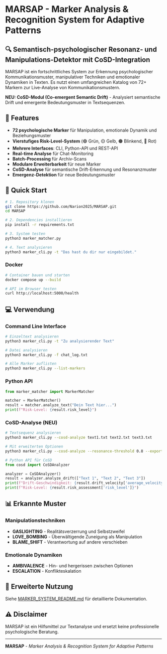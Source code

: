 # MARSAP - Marker Analysis & Recognition System for Adaptive Patterns

## 🔍 Semantisch-psychologischer Resonanz- und Manipulations-Detektor mit CoSD-Integration

MARSAP ist ein fortschrittliches System zur Erkennung psychologischer Kommunikationsmuster, manipulativer Techniken und emotionaler Dynamiken in Texten. Es nutzt einen umfangreichen Katalog von 72+ Markern zur Live-Analyse von Kommunikationsmustern.

**NEU: CoSD-Modul (Co-emergent Semantic Drift)** - Analysiert semantische Drift und emergente Bedeutungsmuster in Textsequenzen.

## 🎯 Features

- **72 psychologische Marker** für Manipulation, emotionale Dynamik und Beziehungsmuster
- **Vierstufiges Risk-Level-System** (🟢 Grün, 🟡 Gelb, 🟠 Blinkend, 🔴 Rot)
- **Mehrere Interfaces**: CLI, Python-API und REST-API
- **Real-time Analyse** für Chat-Monitoring
- **Batch-Processing** für Archiv-Scans
- **Modulare Erweiterbarkeit** für neue Marker
- **CoSD-Analyse** für semantische Drift-Erkennung und Resonanzmuster
- **Emergenz-Detektion** für neue Bedeutungsmuster

## 🚀 Quick Start

```bash
# 1. Repository klonen
git clone https://github.com/Narion2025/MARSAP.git
cd MARSAP

# 2. Dependencies installieren
pip install -r requirements.txt

# 3. System testen
python3 marker_matcher.py

# 4. Text analysieren
python3 marker_cli.py -t "Das hast du dir nur eingebildet."
```

### Docker

```bash
# Container bauen und starten
docker compose up --build

# API im Browser testen
curl http://localhost:5000/health
```

## 💻 Verwendung

### Command Line Interface
```bash
# Einzeltext analysieren
python3 marker_cli.py -t "Zu analysierender Text"

# Datei analysieren
python3 marker_cli.py -f chat_log.txt

# Alle Marker auflisten
python3 marker_cli.py --list-markers
```

### Python API
```python
from marker_matcher import MarkerMatcher

matcher = MarkerMatcher()
result = matcher.analyze_text("Dein Text hier...")
print(f"Risk-Level: {result.risk_level}")
```

### CoSD-Analyse (NEU)
```bash
# Textsequenz analysieren
python3 marker_cli.py --cosd-analyze text1.txt text2.txt text3.txt

# Mit erweiterten Optionen
python3 marker_cli.py --cosd-analyze --resonance-threshold 0.8 --export cosd_result.json text*.txt
```

```python
# Python API für CoSD
from cosd import CoSDAnalyzer

analyzer = CoSDAnalyzer()
result = analyzer.analyze_drift(["Text 1", "Text 2", "Text 3"])
print(f"Drift-Geschwindigkeit: {result.drift_velocity['average_velocity']:.3f}")
print(f"Risk-Level: {result.risk_assessment['risk_level']}")
```

## 📊 Erkannte Muster

### Manipulationstechniken
- **GASLIGHTING** - Realitätsverzerrung und Selbstzweifel
- **LOVE_BOMBING** - Überwältigende Zuneigung als Manipulation  
- **BLAME_SHIFT** - Verantwortung auf andere verschieben

### Emotionale Dynamiken
- **AMBIVALENCE** - Hin- und hergerissen zwischen Optionen
- **ESCALATION** - Konflikteskalation

## 🔧 Erweiterte Nutzung

Siehe [MARKER_SYSTEM_README.md](MARKER_SYSTEM_README.md) für detaillierte Dokumentation.

## ⚠️ Disclaimer

MARSAP ist ein Hilfsmittel zur Textanalyse und ersetzt keine professionelle psychologische Beratung.

---

**MARSAP** - *Marker Analysis & Recognition System for Adaptive Patterns*
